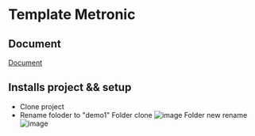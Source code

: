 # Template Metronic
## Document
[Document](https://preview.keenthemes.com/html/metronic/docs/index)
## Installs project && setup
- Clone project
- Rename foloder to "demo1"
  Folder clone
  ![image](https://github.com/NTLong050801/template-metronic/assets/90180848/38478c92-69ec-4878-874e-22014120547e)
  Folder new rename
  ![image](https://github.com/NTLong050801/template-metronic/assets/90180848/e44e82e8-3ccc-49b9-8b2c-24dcd9a8113b)

